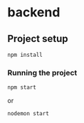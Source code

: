 # backend

## Project setup
```
npm install
```

### Running the project
```
npm start
```
or
```
nodemon start
```
